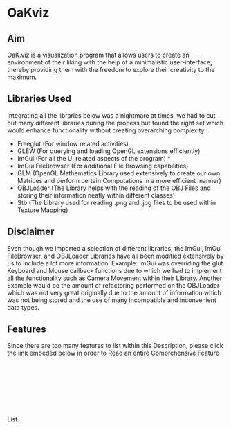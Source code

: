# OaKviz
## Aim 

OaK.viz is a visualization program that allows users to create an environment of their liking with the help of a minimalistic user-interface, thereby providing them with the freedom to explore their creativity to the maximum.

## Libraries Used
Integrating all the libraries below was a nightmare at times, we had to cut out many different libraries during the process but found the right set which would enhance functionality without creating overarching complexity.  

-	Freeglut (For window related activities)
-	GLEW (For querying and loading OpenGL extensions efficiently)
-	ImGui (For all the UI related aspects of the program) *
-	ImGui FileBrowser (For additional File Browsing capabilities)
-	GLM (OpenGL Mathematics Library used extensively to create our own Matrices and perform certain Computations in a more efficient manner)
-	OBJLoader (The Library helps with the reading of the OBJ Files and storing their information neatly within different classes)
-	Stb (The Library used for reading .png and .jpg files to be used within Texture Mapping)

## Disclaimer
Even though we imported a selection of different libraries; the ImGui, ImGui FileBrowser, and OBJLoader Libraries have all been modified extensively by us to include a lot more information. Example: ImGui was overriding the glut Keyboard and Mouse callback functions due to which we had to implement all the functionality such as Camera Movement within their Library. Another Example would be the amount of refactoring performed on the OBJLoader which was not very great originally due to the amount of information which was not being stored and the use of many incompatible and inconvenient data types.

## Features
Since there are too many features to list within this Description, please click the link embeded below in order to Read an entire Comprehensive Feature List.
<object data="https://drive.google.com/file/d/1RPdeW5u4nOG43abFQLYavhoiRw0w5yLk/view?usp=sharing" type="application/pdf" width="700px" height="700px">
    <embed src="https://drive.google.com/file/d/1RPdeW5u4nOG43abFQLYavhoiRw0w5yLk/view?usp=sharing">
    </embed>
</object>
